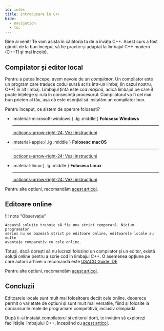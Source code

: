 ```yaml
---
id: index
title: Introducere în C++
hide:
  - navigation
  - toc
---
```


Bine ai venit! Te vom asista în călătoria ta de a învăța C++. Acest curs a fost
gândit de la bun început să fie practic și adaptat la limbajul C++ modern (C++11
și mai încolo).

## Compilator și editor local

Pentru a putea începe, avem nevoie de un _compilator_. Un compilator este un
program care traduce codul sursă scris într-un limbaj (în cazul nostru, C++) în
alt limbaj. Limbajul țintă este _cod mașină_, adică limbajul pe care îl poate
înțelege și rula în consecință procesorul. Compilatorul va fi cel mai bun
prieten al tău, așa că este esențial să instalăm un compilator bun.

Pentru început, ce sistem de operare folosești?

<div class="grid cards" markdown>

- :material-microsoft-windows:{ .lg .middle } **Folosesc Windows**

    ---

    [:octicons-arrow-right-24: Vezi instrucțiuni](./windows.md)

- :material-apple:{ .lg .middle } **Folosesc macOS**

    ---

    [:octicons-arrow-right-24: Vezi instrucțiuni](./macOS.md)

- :material-linux:{ .lg .middle } **Folosesc Linux**

    ---

    [:octicons-arrow-right-24: Vezi instrucțiuni](./linux.md)

</div>

Pentru alte opțiuni, recomandăm [acest
articol](https://usaco.guide/general/running-code-locally?lang=cpp).

## Editoare online

!!! note "Observație"

    Această soluție trebuie să fie una strict temporară. Niciun programator
    serios nu se bazează strict pe editoare online, editoarele locale au multe
    avantaje comparativ cu cele online.

Totuși, dacă dorești să nu lucrezi folosind un compilator și un editor, există
soluții online pentru a scrie cod în limbajul C++. O asemenea opțiune pe care
autorii arhivei o recomandă este [USACO Guide IDE](https://ide.usaco.guide/).

Pentru alte opțiuni, recomandăm [acest
articol](https://usaco.guide/general/running-code-online).

## Concluzii

Editoarele locale sunt mult mai folositoare decât cele online, deoarece permit o
varietate de opțiuni și sunt mult mai versatile, fiind și folosite la
concursurile reale de programare competitivă, inclusiv olimpiadă.

După ți-ai instalat compilatorul și editorul dorit, te invităm să explorezi
facilitățile limbajului C++, începând cu [acest articol](./intro.md).

